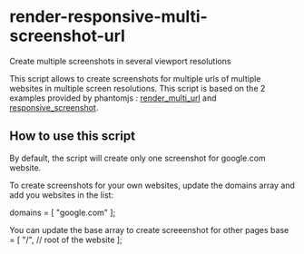 # render-responsive-multi-screenshot-url
Create multiple screenshots in several viewport resolutions

This script allows to create screenshots for multiple urls of multiple websites in multiple screen resolutions. This script is based on the 2 examples provided by phantomjs : [render_multi_url](https://github.com/ariya/phantomjs/blob/master/examples/render_multi_url.js) and  [responsive_screenshot](https://github.com/ariya/phantomjs/blob/master/examples/responsive-screenshot.js).

## How to use this script
By default, the script will create only one screenshot for google.com website.

To create screenshots for your own websites, update the domains array and add you websites in the list:

domains = [
  "google.com"
];

You can update the base array to create screeenshot for other pages
base = [
  "/", // root of the website
];
